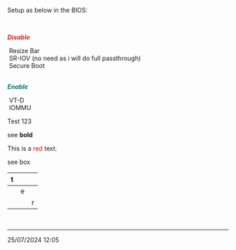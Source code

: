 <p>Setup as below in the BIOS:</p>
<p>&nbsp;</p>
<p><span style="color:#c62828;"><i><strong>Disable</strong></i></span></p>
<p>&nbsp;Resize Bar<br>&nbsp;SR-IOV (no need as i will do full passthrough)<br>&nbsp;Secure Boot</p>
<p><br><span style="color:#00796b;"><i><strong>Enable</strong></i></span></p>
<p>&nbsp;VT-D<br>&nbsp;IOMMU</p>


Test 123

see **bold**

This is a <span style="color:red">red</span> text.

see box

| t   |     |     |
| --- | --- | --- |
|     | e   |     |
|     |     | r   |

&nbsp;

* * *

25/07/2024 12:05

